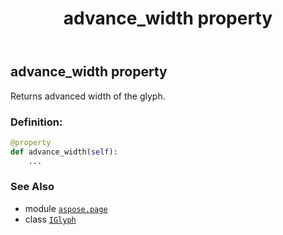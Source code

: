 ﻿---
title: advance_width property
second_title: Aspose.Page for Python via .NET API References
description: 
type: docs
weight: 30
url: /python-net/aspose.page/iglyph/advance_width/
is_root: false
---

## advance_width property


Returns advanced width of the glyph.
### Definition:
```python
@property
def advance_width(self):
    ...
```

### See Also
* module [`aspose.page`](../../)
* class [`IGlyph`](/page/python-net/aspose.page/iglyph)
